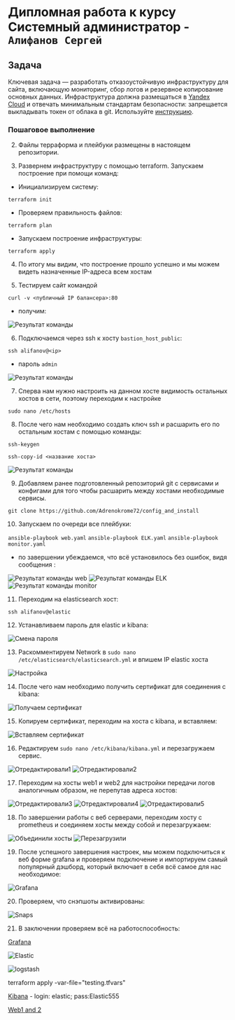 # Дипломная работа к курсу Системный администратор - `Алифанов Сергей`

## Задача
Ключевая задача — разработать отказоустойчивую инфраструктуру для сайта, включающую мониторинг, сбор логов и резервное копирование основных данных. Инфраструктура должна размещаться в [Yandex Cloud](https://cloud.yandex.com/) и отвечать минимальным стандартам безопасности: запрещается выкладывать токен от облака в git. Используйте [инструкцию](https://cloud.yandex.ru/docs/tutorials/infrastructure-management/terraform-quickstart#get-credentials).

### Пошаговое выполнение


2. Файлы терраформа и плейбуки размещены в настоящем репозитории.

3. Развернем инфраструктуру с помощью terraform. Запускаем построение при помощи команд:

- Инициализируем систему:

`terraform init`

- Проверяем правильность файлов:

`terraform plan`

- Запускаем построение инфраструктуры:

`terraform apply`

4. По итогу мы видим, что построение прошло успешно и мы можем видеть назначенные IP-адреса всем хостам

5. Тестируем сайт командой 


`curl -v <публичный IP балансера>:80`

- получим:

![Результат команды](https://github.com/Adrenokrome72/alifanov-sys-diplom/blob/main/img/2.jpg )

6. Подключаемся через ssh  к хосту `bastion_host_public`:

`ssh alifanov@<ip>`

- пароль `admin`

![Результат команды](https://github.com/Adrenokrome72/alifanov-sys-diplom/blob/main/img/3.jpg )

7. Сперва нам нужно настроить на данном хосте видимость остальных хостов в сети, поэтому переходим к настройке 

`sudo nano /etc/hosts`

8. После чего нам необходимо создать ключ ssh и расшарить его по остальным хостам с помощью команды:

`ssh-keygen`

`ssh-copy-id <название хоста>`

![Результат команды](https://github.com/Adrenokrome72/alifanov-sys-diplom/blob/main/img/4.jpg )

9. Добавляем ранее подготовленный репозиторий git с сервисами и конфигами для того чтобы расшарить между хостами необходимые сервисы.

`git clone https://github.com/Adrenokrome72/config_and_install`

10. Запускаем по очереди все плейбуки:

`ansible-playbook web.yaml`
`ansible-playbook ELK.yaml`
`ansible-playbook monitor.yaml`

- по завершении убеждаемся, что всё установилось без ошибок, видя сообщения :

![Результат команды web](https://github.com/Adrenokrome72/alifanov-sys-diplom/blob/main/img/5.jpg )
![Результат команды ELK](https://github.com/Adrenokrome72/alifanov-sys-diplom/blob/main/img/6.jpg )
![Результат команды monitor](https://github.com/Adrenokrome72/alifanov-sys-diplom/blob/main/img/7.jpg )

11. Переходим на elasticsearch хост:

`ssh alifanov@elastic`

12. Устанавливаем пароль для elastic и kibana:

![Смена пароля](https://github.com/Adrenokrome72/alifanov-sys-diplom/blob/main/img/8.jpg )

13. Раскомментируем Network в `sudo nano /etc/elasticsearch/elasticsearch.yml` и впишем IP elastic хоста

![Настройка](https://github.com/Adrenokrome72/alifanov-sys-diplom/blob/main/img/9.jpg )

14. После чего нам необходимо получить сертификат для соединения с kibana:

![Получаем сертификат](https://github.com/Adrenokrome72/alifanov-sys-diplom/blob/main/img/10.jpg )

15. Копируем сертификат, переходим на хоста с kibana, и вставляем:

![Вставляем сертификат](https://github.com/Adrenokrome72/alifanov-sys-diplom/blob/main/img/11.jpg )

16. Редактируем `sudo nano /etc/kibana/kibana.yml` и перезагружаем сервис.

![Отредактировали1](https://github.com/Adrenokrome72/alifanov-sys-diplom/blob/main/img/12.jpg )
![Отредактировали2](https://github.com/Adrenokrome72/alifanov-sys-diplom/blob/main/img/13.jpg)

17. Переходим на хосты web1 и web2 для настройки передачи логов аналогичным образом, не перепутав адреса хостов:

![Отредактировали3](https://github.com/Adrenokrome72/alifanov-sys-diplom/blob/main/img/14.jpg )
![Отредактировали4](https://github.com/Adrenokrome72/alifanov-sys-diplom/blob/main/img/15.jpg )
![Отредактировали5](https://github.com/Adrenokrome72/alifanov-sys-diplom/blob/main/img/16.jpg )

18. По завершении работы с веб серверами, переходим хосту с prometheus и соединяем хосты между собой и перезагружаем:

![Объединили хосты](https://github.com/Adrenokrome72/alifanov-sys-diplom/blob/main/img/17.jpg )
![Перезагрузили](https://github.com/Adrenokrome72/alifanov-sys-diplom/blob/main/img/18.jpg )

19. После успешного завершения настроек, мы можем подключиться к веб форме grafana и проверяем подключение и импортируем самый популярный дэшборд, который включает в себя всё самое для нас необходимое:

![Grafana](https://github.com/Adrenokrome72/alifanov-sys-diplom/blob/main/img/19.jpg )

20. Проверяем, что снэпшоты активированы:

![Snaps](https://github.com/Adrenokrome72/alifanov-sys-diplom/blob/main/img/20.jpg )

21. В заключении проверяем всё на работоспособность:

[Grafana](http://158.160.11.45:3000/)

![Elastic](https://github.com/Adrenokrome72/alifanov-sys-diplom/blob/main/img/21.jpg)

![logstash](https://github.com/Adrenokrome72/alifanov-sys-diplom/blob/main/img/22.jpg)

terraform apply -var-file="testing.tfvars"

[Kibana](http://130.193.40.20:5601) - login: elastic; pass:Elastic555 

[Web1 and 2](http://51.250.109.241/)

